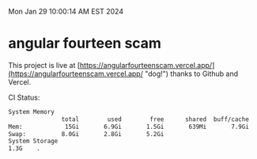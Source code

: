 Mon Jan 29 10:00:14 AM EST 2024

# angular fourteen scam


This project is live at [https://angularfourteenscam.vercel.app/](https://angularfourteenscam.vercel.app/ "dog!") thanks to Github and Vercel.

CI Status: 

```bash
System Memory
               total        used        free      shared  buff/cache   available
Mem:            15Gi       6.9Gi       1.5Gi       639Mi       7.9Gi       8.4Gi
Swap:          8.0Gi       2.8Gi       5.2Gi
System Storage
1.3G	.
```
```bash
